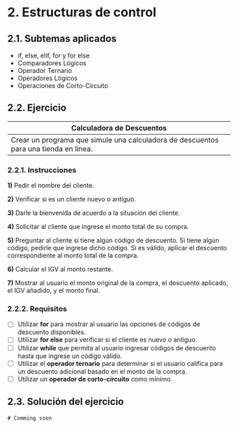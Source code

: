 # 2. Estructuras de control

## 2.1. Subtemas aplicados

- if, else, elif, for y for else
- Comparadores Lógicos
- Operador Ternario
- Operadores Lógicos
- Operaciones de Corto-Circuito

## 2.2. Ejercicio

| Calculadora de Descuentos |
| ------------ |
| Crear un programa que simule una calculadora de descuentos para una tienda en línea. | 

### 2.2.1. Instrucciones

**1)** Pedir el nombre del cliente.

**2)** Verificar si es un cliente nuevo o antiguo.

**3)** Darle la bienvenida de acuerdo a la situación del cliente.

**4)** Solicitar al cliente que ingrese el monto total de su compra.

**5)** Preguntar al cliente si tiene algún código de descuento. Si tiene algún código, pedirle que ingrese dicho código. Si es válido, aplicar el descuento correspondiente al monto total de la compra.

**6)** Calcular el IGV al monto restante.

**7)** Mostrar al usuario el monto original de la compra, el descuento aplicado, el IGV añadido, y el monto final.

### 2.2.2. Requisitos

-   [ ] Utilizar **for** para mostrar al usuario las opciones de códigos de descuento disponibles.
-   [ ] Utilizar **for else** para verificar si el cliente es nuevo o antiguo.
-   [ ] Utilizar **while** que permita al usuario ingresar códigos de descuento hasta que ingrese un código válido.
-   [ ] Utilizar el **operador ternario** para determinar si el usuario califica para un descuento adicional basado en el monto de la compra.
-   [ ] Utilizar un **operador de corto-circuito** como mínimo.

## 2.3. Solución del ejercicio

    # Comming soon
